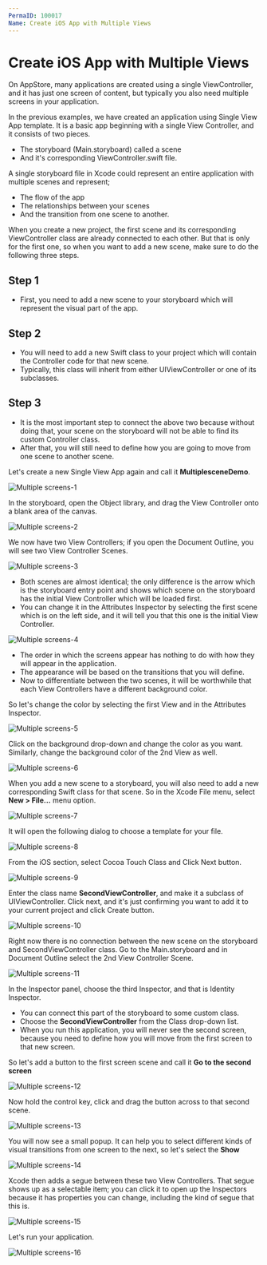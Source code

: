 ```yaml
---
PermaID: 100017
Name: Create iOS App with Multiple Views
---
```


# Create iOS App with Multiple Views

On AppStore, many applications are created using a single ViewController, and it has just one screen of content, but typically you also need multiple screens in your application.

In the previous examples, we have created an application using Single View App template. It is a basic app beginning with a single View Controller, and it consists of two pieces.

 - The storyboard (Main.storyboard) called a scene
 - And it's corresponding ViewController.swift file.

A single storyboard file in Xcode could represent an entire application with multiple scenes and represent;

 - The flow of the app
 - The relationships between your scenes
 - And the transition from one scene to another. 

When you create a new project, the first scene and its corresponding ViewController class are already connected to each other. But that is only for the first one, so when you want to add a new scene, make sure to do the following three steps. 

## Step 1

 - First, you need to add a new scene to your storyboard which will represent the visual part of the app. 

## Step 2

 - You will need to add a new Swift class to your project which will contain the Controller code for that new scene. 
 - Typically, this class will inherit from either UIViewController or one of its subclasses.

## Step 3

 - It is the most important step to connect the above two because without doing that, your scene on the storyboard will not be able to find its custom Controller class. 
 - After that, you will still need to define how you are going to move from one scene to another scene.

Let's create a new Single View App again and call it **MultiplesceneDemo**. 

<img src="images/multiple-screens1.png" alt="Multiple screens-1">

In the storyboard, open the Object library, and drag the View Controller onto a blank area of the canvas. 

<img src="images/multiple-screens2.png" alt="Multiple screens-2">

We now have two View Controllers; if you open the Document Outline, you will see two View Controller Scenes. 

<img src="images/multiple-screens3.png" alt="Multiple screens-3">
 
 - Both scenes are almost identical; the only difference is the arrow which is the storyboard entry point and shows which scene on the storyboard has the initial View Controller which will be loaded first. 
 - You can change it in the Attributes Inspector by selecting the first scene which is on the left side, and it will tell you that this one is the initial View Controller. 

<img src="images/multiple-screens4.png" alt="Multiple screens-4">
 
 - The order in which the screens appear has nothing to do with how they will appear in the application. 
 - The appearance will be based on the transitions that you will define. 
 - Now to differentiate between the two scenes, it will be worthwhile that each View Controllers have a different background color. 

So let's change the color by selecting the first View and in the Attributes Inspector. 

<img src="images/multiple-screens5.png" alt="Multiple screens-5">

Click on the background drop-down and change the color as you want. Similarly, change the background color of the 2nd View as well.

<img src="images/multiple-screens6.png" alt="Multiple screens-6">

When you add a new scene to a storyboard, you will also need to add a new corresponding Swift class for that scene. So in the Xcode File menu, select **New > File...** menu option. 

<img src="images/multiple-screens7.png" alt="Multiple screens-7">

It will open the following dialog to choose a template for your file.

<img src="images/multiple-screens8.png" alt="Multiple screens-8">

From the iOS section, select Cocoa Touch Class and Click Next button. 

<img src="images/multiple-screens9.png" alt="Multiple screens-9">

Enter the class name **SecondViewController**, and make it a subclass of UIViewController. Click next, and it's just confirming you want to add it to your current project and click Create button.

<img src="images/multiple-screens10.png" alt="Multiple screens-10">

Right now there is no connection between the new scene on the storyboard and SecondViewController class. Go to the Main.storyboard and in Document Outline select the 2nd View Controller Scene. 

<img src="images/multiple-screens11.png" alt="Multiple screens-11">

In the Inspector panel, choose the third Inspector, and that is Identity Inspector. 

 - You can connect this part of the storyboard to some custom class. 
 - Choose the **SecondViewController** from the Class drop-down list.
 - When you run this application, you will never see the second screen, because you need to define how you will move from the first screen to that new screen.

So let's add a button to the first screen scene and call it **Go to the second screen**

<img src="images/multiple-screens12.png" alt="Multiple screens-12">
 
Now hold the control key, click and drag the button across to that second scene. 

<img src="images/multiple-screens13.png" alt="Multiple screens-13">

You will now see a small popup. It can help you to select different kinds of visual transitions from one screen to the next, so let's select the **Show**
 
<img src="images/multiple-screens14.png" alt="Multiple screens-14">

Xcode then adds a segue between these two View Controllers. That segue shows up as a selectable item; you can click it to open up the Inspectors because it has properties you can change, including the kind of segue that this is. 

<img src="images/multiple-screens15.png" alt="Multiple screens-15">

Let's run your application.

<img src="images/multiple-screens16.png" alt="Multiple screens-16">
 
